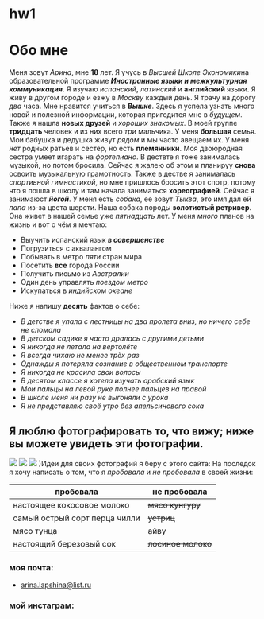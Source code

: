 # hw1
# Обо мне
Меня зовут _Арина_, мне **18** лет. Я учусь в *Высшей Школе Экономики*[](https://www.hse.ru/)на образовательной программе ***Иностранные языки и межкультурная коммуникация***. Я изучаю _испанский_, *латинский* и __английский__ языки. Я живу в другом городе и езжу в *Москву* каждый день. Я трачу на дорогу _два_ часа. Мне нравится учиться в ***Вышке***. Здесь я успела узнать много новой и полезной информации, которая пригодится мне в _будущем_. Также я нашла **новых друзей** и _хороших знакомых_. В моей группе __тридцать__ человек и из них всего *три* мальчика.
У меня **большая** семья. Мои бабушка и дедушка живут _рядом_ и мы часто авещаем их. У меня *нет* родных ратьев и сестёр, но есть **племянники**. Моя двоюродная сестра умеет игарать на _фортепиано_. В дествте я тоже занималась музыкой, но потом бросила. Сейчас я жалею об этом и планируу **снова** освоить музыкальную грамотность. Также в дестве я занималась _спортивной гимнастикой_, но мне пришлось бросить этот спотр, потому что я пошла в школу и там начала заниматься __хореографией__. Сейчас я занимаюст ***йогой***. У меня есть _собака_, ее зовут *Тыква*, это имя дал ей _папа_ из-за цвета шерсти. Наша собака породы **золотистый ретривер**. Она живет в нашей семье уже _пятнадцать_ лет. 
У меня _много_ планов на жизнь и вот о чём я мечтаю:
+ Выучить испанский язык ***в совершенстве***
+ Погрузиться с аквалангом
+ Побывать в метро _пяти_ стран мира
+ Посетить **все** города России
+ Получить письмо из _Австралии_
+ Один день управлять *поездом метро*
+ Искупаться в _индийском океане_

Ниже я напишу **десять** фактов о себе:
+ *В детстве я упала с лестницы на два пролета вниз, но ничего себе не сломала*
+ *В детском садике я часто дралась с другими детьми*
+ *Я никогда не летала на вертолёте*
+ *Я всегда чихаю не менее трёх раз*
+ *Однажды я потеряла сознание в общественном транспорте*
+ *Я никогда не красила свои волосы*
+ *В десятом классе я хотела изучать арабский язык*
+ *Мои пальцы на левой руке полнее пальцев на правой*
+ *В школе меня ни разу не выгоняли с урока*
+ *Я не представляю своё утро без апельсинового сока*
## Я люблю фотографировать то, что вижу; ниже вы можете увидеть эти фотографии.
![](https://pp.userapi.com/c841139/v841139853/621d1/_EefMb45Co4.jpg)
![](https://pp.userapi.com/c840727/v840727853/49519/xYyHpwoA1Ak.jpg)
![](https://pp.userapi.com/c840725/v840725853/46195/UpHKrZJRV8s.jpg)
)Идеи для своих фотографий я беру с этого сайта: [](https://weheartit.com/)
На последок я хочу написать о том, что я _пробовала_ и _не пробовала_ в своей жизни:

| пробовала | не пробовала |
| --- | --- |
| настоящее кокосовое молоко | ~~мясо кунгуру~~ |
| самый острый сорт перца чилли | ~~устриц~~ |
| мясо тунца | ~~айву~~ |
| настоящий березовый сок | ~~лосиное молоко~~ |



### моя почта:
+ <arina.lapshina@list.ru>
### мой инстаграм:[](https://www.instagram.com/)

